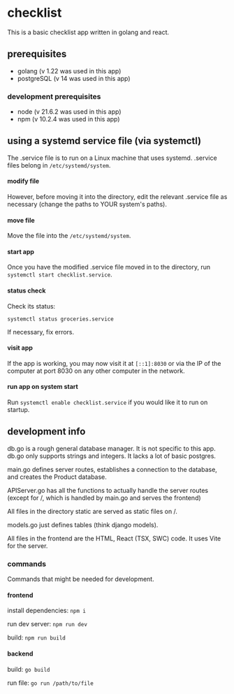 # checklist

This is a basic checklist app written in golang and react. 

## prerequisites
- golang (v 1.22 was used in this app)
- postgreSQL (v 14 was used in this app)

### development prerequisites
- node (v 21.6.2 was used in this app)
- npm (v 10.2.4 was used in this app)

## using a systemd service file (via systemctl)

The .service file is to run on a Linux machine that uses systemd. .service files belong in `/etc/systemd/system`.

#### modify file

However, before moving it into the directory, edit the relevant .service file as necessary (change the paths to YOUR system's paths).

#### move file
Move the file into the `/etc/systemd/system`.

#### start app
Once you have the modified .service file moved in to the directory, run `systemctl start checklist.service`. 

#### status check
Check its status:

`systemctl status groceries.service`

If necessary, fix errors.

#### visit app
If the app is working, you may now visit it at `[::1]:8030` or via the IP of the computer at port 8030 on any other computer in the network.

#### run app on system start
Run `systemctl enable checklist.service` if you would like it to run on startup.

## development info
db.go is a rough general database manager. It is not specific to this app. db.go only supports strings and integers. It lacks a lot of basic postgres.

main.go defines server routes, establishes a connection to the database, and creates the Product database.

APIServer.go has all the functions to actually handle the server routes (except for /, which is handled by main.go and serves the frontend)

All files in the directory static are served as static files on /.

models.go just defines tables (think django models).

All files in the frontend are the HTML, React (TSX, SWC) code. It uses Vite for the server. 

### commands
Commands that might be needed for development.
#### frontend
install dependencies: `npm i`

run dev server: `npm run dev`

build: `npm run build`

#### backend
build: `go build`

run file: `go run /path/to/file`
